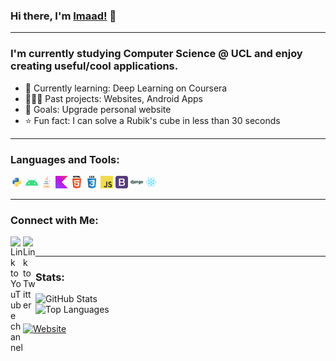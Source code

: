 ### Hi there, I'm [Imaad!][website] 🤩

---

### I'm currently studying Computer Science @ UCL and enjoy creating useful/cool applications.

- 🚀 Currently learning: Deep Learning on Coursera
- 👨🏽‍💻 Past projects: Websites, Android Apps
- 🎯 Goals: Upgrade personal website
- ⭐️ Fun fact: I can solve a Rubik's cube in less than 30 seconds

---

### Languages and Tools:

<code><img height="20" src="https://raw.githubusercontent.com/github/explore/80688e429a7d4ef2fca1e82350fe8e3517d3494d/topics/python/python.png"></code>
<code><img height="20" src="https://raw.githubusercontent.com/github/explore/80688e429a7d4ef2fca1e82350fe8e3517d3494d/topics/android/android.png"></code>
<code><img height="20" src="https://raw.githubusercontent.com/github/explore/80688e429a7d4ef2fca1e82350fe8e3517d3494d/topics/java/java.png"></code>
<code><img height="20" src="https://raw.githubusercontent.com/github/explore/80688e429a7d4ef2fca1e82350fe8e3517d3494d/topics/kotlin/kotlin.png"></code>
<code><img height="20" src="https://raw.githubusercontent.com/github/explore/80688e429a7d4ef2fca1e82350fe8e3517d3494d/topics/html/html.png"></code>
<code><img height="20" src="https://raw.githubusercontent.com/github/explore/80688e429a7d4ef2fca1e82350fe8e3517d3494d/topics/css/css.png"></code>
<code><img height="20" src="https://raw.githubusercontent.com/github/explore/80688e429a7d4ef2fca1e82350fe8e3517d3494d/topics/javascript/javascript.png"></code>
<code><img height="20" src="https://raw.githubusercontent.com/github/explore/80688e429a7d4ef2fca1e82350fe8e3517d3494d/topics/bootstrap/bootstrap.png"></code>
<code><img height="20" src="https://raw.githubusercontent.com/github/explore/80688e429a7d4ef2fca1e82350fe8e3517d3494d/topics/django/django.png"></code>
<code><img height="20" src="https://raw.githubusercontent.com/github/explore/80688e429a7d4ef2fca1e82350fe8e3517d3494d/topics/react/react.png"></code>

---

### Connect with Me:

[<img align="left" alt="Link to YouTube channel" width="20px" src="https://cdn.jsdelivr.net/npm/simple-icons@v3/icons/youtube.svg" />][youtube]
[<img align="left" alt="Link to Twitter" width="20px" src="https://cdn.jsdelivr.net/npm/simple-icons@v3/icons/twitter.svg" />][twitter]

<br />

---

### Stats:

![GitHub Stats](https://github-readme-stats.vercel.app/api?username=imaadzaffar&theme=onedark&count_private=true&show_icons=true)
<br />
![Top Languages](https://github-readme-stats.vercel.app/api/top-langs/?username=imaadzaffar&theme=onedark)

[![Website](https://img.shields.io/website?label=imaadzaffar.com&style=for-the-badge&url=https%3A%2F%2Fimaadzaffar.com)][website]

[website]: https://imaadzaffar.com
[youtube]: https://youtube.com/c/zafaris
[twitter]: https://twitter.com/_zafaris
[instagram]: https://instagram.com/imaadzaffar
[linkedin]: https://linkedin.com/in/imaadzaffar
